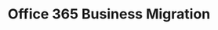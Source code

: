 ---sort_key: 19layout: "sku"id: office-365-business-migration-setuptitle: "Office 365 Business Migration"heading: "Office 365 Business Migration"sub-title: "Emails, contacts and calendars migrated for 5 users. Unlimited mailboxes configured for your team."category: "Sales Digital Transformation"category_description: "Modernise businesses with next-gen tech."keywords: ""features: - feature: "Files, Emails, Contacts and Calendars migrated for 5 users" - feature: "Unlimited mailboxes configured for your team" - feature: "Professional project management" - feature: "Less than 30 days full implementation time" - feature: "30 days post-project support"price: "1499"unit: "setup"australia_only: ""---